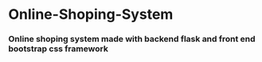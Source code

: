 # Online-Shoping-System
### Online shoping system made with backend flask and front end bootstrap css framework
